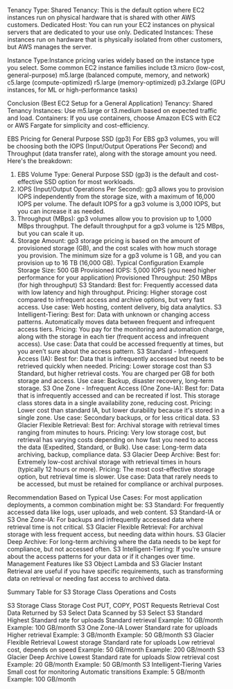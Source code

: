 Tenancy Type:
Shared Tenancy: This is the default option where EC2 instances run on physical hardware that is shared with other AWS customers.
Dedicated Host: You can run your EC2 instances on physical servers that are dedicated to your use only.
Dedicated Instances: These instances run on hardware that is physically isolated from other customers, but AWS manages the server.

 Instance Type:Instance pricing varies widely based on the instance type you select. Some common EC2 instance families include
t3.micro (low-cost, general-purpose)
m5.large (balanced compute, memory, and network)
c5.large (compute-optimized)
r5.large (memory-optimized)
p3.2xlarge (GPU instances, for ML or high-performance tasks)

Conclusion (Best EC2 Setup for a General Application)
Tenancy: Shared Tenancy
Instances: Use m5.large or t3.medium based on expected traffic and load.
Containers: If you use containers, choose Amazon ECS with EC2 or AWS Fargate for simplicity and cost-efficiency.

EBS Pricing for General Purpose SSD (gp3)
For EBS gp3 volumes, you will be choosing both the IOPS (Input/Output Operations Per Second) and Throughput (data transfer rate), along with the storage amount you need. Here's the breakdown:

1. EBS Volume Type:
General Purpose SSD (gp3) is the default and cost-effective SSD option for most workloads.
2. IOPS (Input/Output Operations Per Second):
gp3 allows you to provision IOPS independently from the storage size, with a maximum of 16,000 IOPS per volume.
The default IOPS for a gp3 volume is 3,000 IOPS, but you can increase it as needed.
3. Throughput (MBps):
gp3 volumes allow you to provision up to 1,000 MBps throughput.
The default throughput for a gp3 volume is 125 MBps, but you can scale it up.
4. Storage Amount:
gp3 storage pricing is based on the amount of provisioned storage (GB), and the cost scales with how much storage you provision.
The minimum size for a gp3 volume is 1 GB, and you can provision up to 16 TB (16,000 GB).
Typical Configuration Example
Storage Size: 500 GB
Provisioned IOPS: 5,000 IOPS (you need higher performance for your application)
Provisioned Throughput: 250 MBps (for high throughput)
S3 Standard:
Best for: Frequently accessed data with low latency and high throughput.
Pricing: Higher storage cost compared to infrequent access and archive options, but very fast access.
Use case: Web hosting, content delivery, big data analytics.
S3 Intelligent-Tiering:
Best for: Data with unknown or changing access patterns. Automatically moves data between frequent and infrequent access tiers.
Pricing: You pay for the monitoring and automation charge, along with the storage in each tier (frequent access and infrequent access).
Use case: Data that could be accessed frequently at times, but you aren’t sure about the access pattern.
S3 Standard - Infrequent Access (IA):
Best for: Data that is infrequently accessed but needs to be retrieved quickly when needed.
Pricing: Lower storage cost than S3 Standard, but higher retrieval costs. You are charged per GB for both storage and access.
Use case: Backup, disaster recovery, long-term storage.
S3 One Zone - Infrequent Access (One Zone-IA):
Best for: Data that is infrequently accessed and can be recreated if lost. This storage class stores data in a single availability zone, reducing cost.
Pricing: Lower cost than standard IA, but lower durability because it's stored in a single zone.
Use case: Secondary backups, or for less critical data.
S3 Glacier Flexible Retrieval:
Best for: Archival storage with retrieval times ranging from minutes to hours.
Pricing: Very low storage cost, but retrieval has varying costs depending on how fast you need to access the data (Expedited, Standard, or Bulk).
Use case: Long-term data archiving, backup, compliance data.
S3 Glacier Deep Archive:
Best for: Extremely low-cost archival storage with retrieval times in hours (typically 12 hours or more).
Pricing: The most cost-effective storage option, but retrieval time is slower.
Use case: Data that rarely needs to be accessed, but must be retained for compliance or archival purposes.

Recommendation Based on Typical Use Cases:
For most application deployments, a common combination might be:
S3 Standard: For frequently accessed data like logs, user uploads, and web content.
S3 Standard-IA or S3 One Zone-IA: For backups and infrequently accessed data where retrieval time is not critical.
S3 Glacier Flexible Retrieval: For archival storage with less frequent access, but needing data within hours.
S3 Glacier Deep Archive: For long-term archiving where the data needs to be kept for compliance, but not accessed often.
S3 Intelligent-Tiering: If you’re unsure about the access patterns for your data or if it changes over time.
Management Features like S3 Object Lambda and S3 Glacier Instant Retrieval are useful if you have specific requirements, such as transforming data on retrieval or needing fast access to archived data.

Summary Table for S3 Storage Class Operations and Costs

S3 Storage Class	                Storage Cost	      PUT, COPY, POST Requests	       Retrieval Cost	                        Data Returned by S3 Select	       Data Scanned by S3 Select
S3 Standard	                        Highest	          Standard rate for uploads	       Standard retrieval	                       Example: 10 GB/month	            Example: 100 GB/month
S3 One Zone-IA	                 Lower	Standard        rate for uploads	               Higher retrieval	                       Example: 3 GB/month	            Example: 50 GB/month
S3 Glacier Flexible Retrieval	   Lowest storage	     Standard rate for uploads	       Low retrieval cost, depends on speed	     Example: 50 GB/month	            Example: 200 GB/month
S3 Glacier Deep Archive	Lowest	 Standard              rate for uploads	               Slow retrieval cost	                     Example: 20 GB/month	            Example: 50 GB/month
S3 Intelligent-Tiering	Varies	 Small                cost for monitoring           	Automatic transitions	                     Example: 5 GB/month	            Example: 100 GB/month


